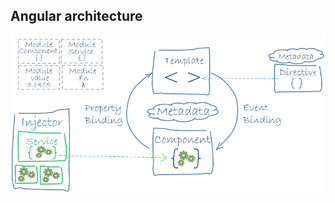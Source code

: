 ## Angular architecture
![alt text](images/angular_overview.png "Angular Overview") <!-- .element: class="inline-with-content angular-overview" -->